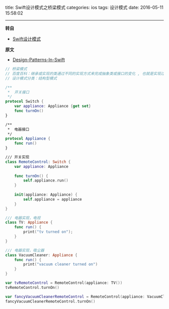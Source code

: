 title: Swift设计模式之桥梁模式
categories: ios
tags: 设计模式
date: 2016-05-11 15:58:02

---

<!--head-->

**转自**

* [Swift设计模式](http://qefee.com/tags/%E8%AE%BE%E8%AE%A1%E6%A8%A1%E5%BC%8F/)

**原文**

* [Design-Patterns-In-Swift](https://github.com/ochococo/Design-Patterns-In-Swift#behavioral)



<!--more-->



<!--body-->

```swift
// 桥梁模式
// 百度百科：继承或实现的类通过不同的实现方式来完成抽象类或接口的变化 , 也就是实现过程的变化 , 但可能会有这样的情况 , 抽象过程同样需要进行变化 , 也就是抽象类或者接口需要变化 , 这样就会造成原有的继承或实现关系复杂 , 关系混乱 .桥梁模式利用将抽象层和实现层进行解耦 , 使两者不再像继承或实现这样的较强的关系 , 从而使抽象和实现层更加独立的完成变化的过程 . 使系统更加清晰
// 设计模式分类：结构型模式

/**
 *  开关接口
 */
protocol Switch {
    var appliance: Appliance {get set}
    func turnOn()
}

/**
 *  电器接口
 */
protocol Appliance {
    func run()
}

/// 开关实现
class RemoteControl: Switch {
    var appliance: Appliance
    
    func turnOn() {
        self.appliance.run()
    }
    
    init(appliance: Appliance) {
        self.appliance = appliance
    }
}

/// 电器实现，电视
class TV: Appliance {
    func run() {
        print("tv turned on");
    }
}

/// 电器实现，吸尘器
class VacuumCleaner: Appliance {
    func run() {
        print("vacuum cleaner turned on")
    }
}

var tvRemoteControl = RemoteControl(appliance: TV())
tvRemoteControl.turnOn()

var fancyVacuumCleanerRemoteControl = RemoteControl(appliance: VacuumCleaner())
fancyVacuumCleanerRemoteControl.turnOn()
```
